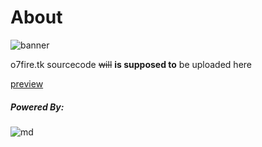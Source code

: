 # About

![banner](https://o7fire.tk/assets/images/logo.png)

o7fire.tk sourcecode ~~will~~ __is supposed to__ be uploaded here 

[preview](https://o7-fire.github.io/mossad/)

##### Powered By:
![md](http://www.wtfpl.net/wp-content/uploads/2012/12/wtfpl-badge-4.png)